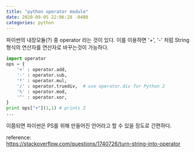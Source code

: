 ```yaml
---
title: "python operator module"
date: 2020-09-05 22:06:28 -0400
categories: python
---
```

파이썬의 내장모듈(?) 중 operator 라는 것이 있다. 이를 이용하면 '+', '-' 처럼 String 형식의 연산자를 연산자로 바꾸는것이 가능하다.  
``` python
import operator
ops = {
    '+' : operator.add,
    '-' : operator.sub,
    '*' : operator.mul,
    '/' : operator.truediv,  # use operator.div for Python 2
    '%' : operator.mod,
    '^' : operator.xor,
}
print ops["+"](1,1) # prints 2
...
```
이쯤되면 파이썬은 PS를 위해 만들어진 언어라고 할 수 있을 정도로 간편하다.

reference:  
https://stackoverflow.com/questions/1740726/turn-string-into-operator
